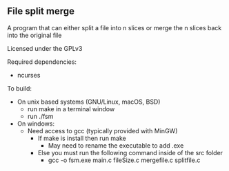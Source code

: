## File split merge

A program that can either split a file into n slices or merge the n slices back into the original file

Licensed under the GPLv3

Required dependencies: 
- ncurses

To build: 
- On unix based systems (GNU/Linux, macOS, BSD) 
    - run make in a terminal window
    - run ./fsm
- On windows:
    - Need access to gcc (typically provided with MinGW) 
        - If make is install then run make
            - May need to rename the executable to add .exe
        - Else you must run the following command inside of the src folder
            - gcc -o fsm.exe main.c fileSize.c mergefile.c splitfile.c